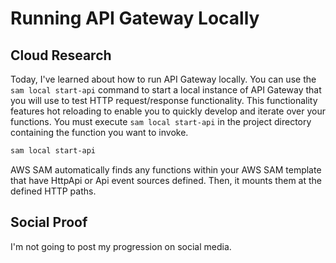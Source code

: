 # Running API Gateway Locally

## Cloud Research
Today, I've learned about how to run API Gateway locally. You can use the `sam local start-api` command to start a local instance of API Gateway that you will use to test HTTP request/response functionality. This functionality features hot reloading to enable you to quickly develop and iterate over your functions. You must execute `sam local start-api` in the project directory containing the function you want to invoke.

```sh
sam local start-api
```

AWS SAM automatically finds any functions within your AWS SAM template that have HttpApi or Api event sources defined. Then, it mounts them at the defined HTTP paths.

## Social Proof
I'm not going to post my progression on social media.